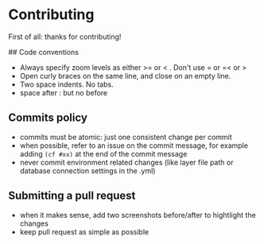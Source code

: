 # Contributing

First of all: thanks for contributing!

## Code conventions

* Always specify zoom levels as either >= or < . Don't use = or =< or >
* Open curly braces on the same line, and close on an empty line.
* Two space indents. No tabs.
* space after : but no before

## Commits policy

* commits must be atomic: just one consistent change per commit
* when possible, refer to an issue on the commit message, for example adding
  `(cf #xx)` at the end of the commit message
* never commit environment related changes (like layer file path or database
  connection settings in the .yml)

## Submitting a pull request

* when it makes sense, add two screenshots before/after to hightlight the changes
* keep pull request as simple as possible
